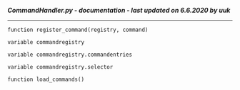 ***CommandHandler.py - documentation - last updated on 6.6.2020 by uuk***
___

    function register_command(registry, command)

    variable commandregistry

    variable commandregistry.commandentries

    variable commandregistry.selector

    function load_commands()